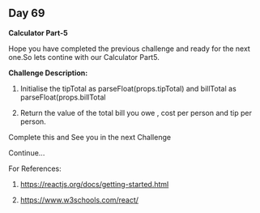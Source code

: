 ## Day 69
 
**Calculator Part-5**

Hope you have completed the previous challenge and ready for the next one.So lets contine with our Calculator Part5.

**Challenge Description:**

1. Initialise the tipTotal as parseFloat(props.tipTotal) and billTotal as parseFloat(props.billTotal

2. Return the value of the total bill you owe , cost per person and tip per person.

Complete this and See you in the next Challenge

Continue...

For References:

1. https://reactjs.org/docs/getting-started.html

2. https://www.w3schools.com/react/
